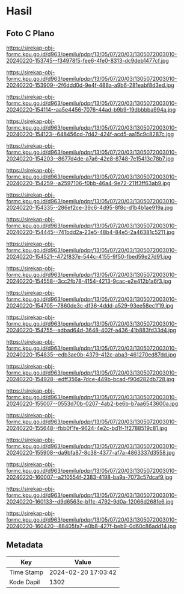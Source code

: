 # Hasil

## Foto C Plano

https://sirekap-obj-formc.kpu.go.id/d963/pemilu/pdpr/13/05/07/20/03/1305072003010-20240220-153745--f34978f5-fee6-4fe0-8313-dc9deb1477cf.jpg

https://sirekap-obj-formc.kpu.go.id/d963/pemilu/pdpr/13/05/07/20/03/1305072003010-20240220-153909--2f6ddd0d-9e4f-488a-a9b6-281eabf8d3ed.jpg

https://sirekap-obj-formc.kpu.go.id/d963/pemilu/pdpr/13/05/07/20/03/1305072003010-20240220-154114--aa5e4456-7076-44ad-b9b9-19dbbbba994a.jpg

https://sirekap-obj-formc.kpu.go.id/d963/pemilu/pdpr/13/05/07/20/03/1305072003010-20240220-154123--648456cd-7d42-424f-acd5-aa15c9c8287c.jpg

https://sirekap-obj-formc.kpu.go.id/d963/pemilu/pdpr/13/05/07/20/03/1305072003010-20240220-154203--8677d4de-a7a6-42e8-8748-7e15413c78b7.jpg

https://sirekap-obj-formc.kpu.go.id/d963/pemilu/pdpr/13/05/07/20/03/1305072003010-20240220-154259--a2597106-f0bb-46a4-9e72-211f3ff63ab9.jpg

https://sirekap-obj-formc.kpu.go.id/d963/pemilu/pdpr/13/05/07/20/03/1305072003010-20240220-154335--286ef2ce-39c6-4d95-8f8c-d1b4b1ae919a.jpg

https://sirekap-obj-formc.kpu.go.id/d963/pemilu/pdpr/13/05/07/20/03/1305072003010-20240220-154445--741bdd2a-23e5-48b4-84e5-2a46381c5211.jpg

https://sirekap-obj-formc.kpu.go.id/d963/pemilu/pdpr/13/05/07/20/03/1305072003010-20240220-154521--472f837e-544c-4155-9f50-fbed59e27d91.jpg

https://sirekap-obj-formc.kpu.go.id/d963/pemilu/pdpr/13/05/07/20/03/1305072003010-20240220-154558--3cc2fb78-4154-4213-9cac-e2e412b1a6f3.jpg

https://sirekap-obj-formc.kpu.go.id/d963/pemilu/pdpr/13/05/07/20/03/1305072003010-20240220-154705--7860de3c-df36-4ddd-a529-93ee58ec1f19.jpg

https://sirekap-obj-formc.kpu.go.id/d963/pemilu/pdpr/13/05/07/20/03/1305072003010-20240220-154755--adbad64d-3648-402f-a436-41b883fd33d4.jpg

https://sirekap-obj-formc.kpu.go.id/d963/pemilu/pdpr/13/05/07/20/03/1305072003010-20240220-154835--edb3ae0b-4379-412c-aba3-461270ed87dd.jpg

https://sirekap-obj-formc.kpu.go.id/d963/pemilu/pdpr/13/05/07/20/03/1305072003010-20240220-154928--edff356a-7dce-449b-bcad-f90d282db728.jpg

https://sirekap-obj-formc.kpu.go.id/d963/pemilu/pdpr/13/05/07/20/03/1305072003010-20240220-155007--0553d70b-0207-4ab2-be6b-b7aa6543600a.jpg

https://sirekap-obj-formc.kpu.go.id/d963/pemilu/pdpr/13/05/07/20/03/1305072003010-20240220-155648--fbb0f1fe-9624-4e2c-bd1f-1f2788519c81.jpg

https://sirekap-obj-formc.kpu.go.id/d963/pemilu/pdpr/13/05/07/20/03/1305072003010-20240220-155908--da9bfa87-8c38-4377-af7a-4863337d3558.jpg

https://sirekap-obj-formc.kpu.go.id/d963/pemilu/pdpr/13/05/07/20/03/1305072003010-20240220-160007--a210554f-2383-4198-ba9a-7073c57dcaf9.jpg

https://sirekap-obj-formc.kpu.go.id/d963/pemilu/pdpr/13/05/07/20/03/1305072003010-20240220-160133--d9d6563e-b11c-4792-9d0a-12066d268fe6.jpg

https://sirekap-obj-formc.kpu.go.id/d963/pemilu/pdpr/13/05/07/20/03/1305072003010-20240220-160420--88405fa7-e0b8-427f-beb9-0d60c86add14.jpg


## Metadata

| Key        | Value               |
| ---------- | ------------------- |
| Time Stamp | 2024-02-20 17:03:42 |
| Kode Dapil | 1302                |




